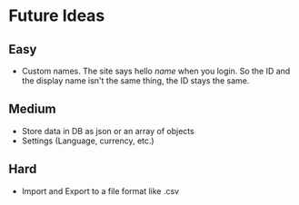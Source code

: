 # Future Ideas

## Easy

- Custom names. The site says hello _name_ when you login. So the ID and the display name isn't the same thing, the ID stays the same.

## Medium

- Store data in DB as json or an array of objects
- Settings (Language, currency, etc.)

## Hard

- Import and Export to a file format like .csv
